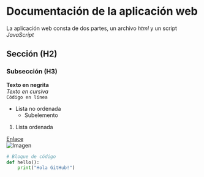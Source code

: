 # Documentación de la aplicación web
La aplicación web consta de dos partes, un archivo *html* y un script *JavaScript*


## Sección (H2)
### Subsección (H3)

**Texto en negrita**  
*Texto en cursiva*  
`Código en línea`  

- Lista no ordenada
   - Subelemento
1. Lista ordenada

[Enlace](https://ejemplo.com)  
![Imagen](ruta/imagen.png)  

```python
# Bloque de código
def hello():
    print("Hola GitHub!")

